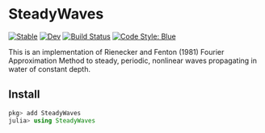 # SteadyWaves

[![Stable](https://img.shields.io/badge/docs-stable-blue.svg)](https://mcpaprota.github.io/SteadyWaves.jl/stable/)
[![Dev](https://img.shields.io/badge/docs-dev-blue.svg)](https://mcpaprota.github.io/SteadyWaves.jl/dev/)
[![Build Status](https://github.com/mcpaprota/SteadyWaves.jl/actions/workflows/CI.yml/badge.svg?branch=master)](https://github.com/mcpaprota/SteadyWaves.jl/actions/workflows/CI.yml?query=branch%3Amaster)
[![Code Style: Blue](https://img.shields.io/badge/code%20style-blue-4495d1.svg)](https://github.com/JuliaDiff/BlueStyle)

This is an implementation of Rienecker and Fenton (1981)
Fourier Approximation Method to steady, periodic, nonlinear waves
propagating in water of constant depth.

## Install

```julia
pkg> add SteadyWaves
julia> using SteadyWaves
```
